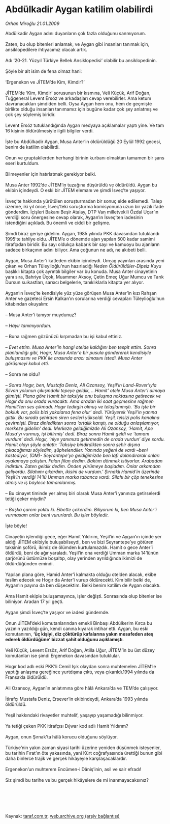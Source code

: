 # Abdülkadir Aygan katilim olabilirdi

*Orhan Miroğlu 21.01.2009*

<div class="taraf_structure_2col_1zq">
<div class="margen_n">



 <p>Abdülkadir Aygan adını duyanların çok fazla olduğunu sanmıyorum. <br/><br/>Zaten, bu olup bitenleri anlamak, ve Aygan gibi insanları tanımak için, ansiklopedilere ihtiyacımız olacak artık. <br/><br/>Adı ‘20-21. Yüzyıl Türkiye Bellek Ansiklopedisi’ olabilir bu ansiklopedinin. <br/><br/>Şöyle bir alt isim de fena olmaz hani: <br/><br/>‘Ergenekon ve JİTEM’de Kim, Kimdir?’ <br/><br/>JİTEM’de ‘Kim, Kimdir’ sorusunun bir kısmına, Veli Küçük, Arif Doğan, Tuğgeneral Levent Ersöz ve arkadaşları cevap verebilirler. Ama ketum davranacakları şimdiden belli. Oysa Aygan hem onu, hem de geçmişte birlikte olduğu insanları tanımamız için bugüne kadar çok şey anlatmış ve çok şey söylemiş biridir. <br/><br/>Levent Ersöz tutuklandığında Aygan medyaya açıklamalar yaptı yine. Ve tam 16 kişinin öldürülmesiyle ilgili bilgiler verdi. <br/><br/>İşte bu Abdülkadir Aygan, Musa Anter’in öldürüldüğü 20 Eylül 1992 gecesi, benim de katilim olabilirdi. <br/><br/>Onun ve gruptakilerden herhangi birinin kurbanı olmaktan tamamen bir şans eseri kurtuldum. <br/><br/>Bilmeyenler için hatırlatmak gerekiyor belki. <br/><br/>Musa Anter 1992’de JİTEM’in tuzağına düşürüldü ve öldürüldü. Aygan bu ekibin içindeydi. O eski bir JİTEM elemanı ve şimdi İsveç’te yaşıyor. <br/><br/>İsveç’te hakkında yürütülen soruşturmadan bir sonuç elde edilemedi. Talep üzerine, iki yıl önce, İsveç’teki soruşturma komisyonuna uzun bir yazılı ifade gönderdim. İçişleri Bakanı Beşir Atalay, DTP Van milletvekili Özdal Uçar’ın verdiği soru önergesine cevap olarak, Aygan’ın İsveç’ten iadesinin istendiğini açıkladı. Bu önemli ve ciddi bir gelişme. <br/><br/>Şimdi biraz geriye gidelim. Aygan, 1985 yılında PKK davasından tutuklandı 1995’te tahliye oldu. JİTEM’e o dönemde ajan yapılan 500 kadar samimi itirafçıdan biridir. Bu sayı oldukça kabarık bir sayı ve kamuoyu bu ajanların sadece birkaçının adını biliyor. Ama çoğunun ne adı, ne akıbeti belli. <br/><br/>Aygan, Musa Anter’i katleden ekibin içindeydi. Um:ag yayınları arasında yeni çıkan ve Orhan Tüleylioğlu’nun hazırladığı <i>Neden Öldürüldüler-Dipsiz Kuyu</i> başlıklı kitapta çok ayrıntılı bilgiler var bu konuda. Musa Anter cinayetinin yanı sıra, Bahriye Üçok, Muammer Aksoy, Çetin Emeç Uğur Mumcu ve Tarık Dursun suikastları, sarsıcı belgelerle, tanıklıklarla kitapta yer alıyor. <br/><br/>Aygan’ın İsveç’te kendisiyle yüz yüze görüşen Musa Anter’in kızı Rahşan Anter ve gazeteci Ersin Kalkan’ın sorularına verdiği cevapları Tüleylioğlu’nun kitabından okuyalım: <br/><br/>– Musa Anter’i tanıyor muydunuz?<i> <br/><br/>–</i> <i>Hayır tanımıyordum.</i> <br/><br/>– Buna rağmen gözünüzü kırpmadan bu işi kabul ettiniz.<i> <br/><br/>–</i> <i>Evet ettim. Musa Anter’in hangi otelde kaldığını ben tespit ettim. Sonra planlandığı gibi, Hogır, Musa Anter’e bir pusula göndererek kendisiyle buluşmasını ve PKK ile arasında aracı olmasını istedi. Musa Anter görüşmeyi kabul etti.</i> <br/><br/>– Sonra ne oldu?<i> <br/><br/>–</i> <i>Sonra Hogır, ben, Mustafa Deniz, Ali Ozansoy, Yeşil’in Land-Rover’ıyla Silvan yolunun çıkışındaki tepeye geldik, ...Hamit’ otele Musa Anter’i almaya gitmişti. Plana göre Hamit bir taksiyle onu buluşma noktasına getirecek ve Hogır da onu orada vuracaktı. Ama aradan iki saat geçmesine rağmen Hamit’ten ses çıkmadı. Hogır tedirgin olmuş ve telaşlanmıştı. ‘Bu işte bir bokluk var, polis bizi yakalarsa fena olur’ dedi. Yürüyerek Yeşil’in yanına gittik. Bu sırada şehirden siren sesleri yükseldi. Yeşil, telsizi polis kanalına çevirmişti. Biraz dinledikten sonra ‘ortalık karıştı, ne olduğu anlaşılamıyor, merkeze gidelim’ dedi. Merkeze geldiğimizde Ali Ozansoy, ‘Hamit, Ape Musa’yı vurmuş, işi bitirmiş’ dedi. Biraz sonra Hamit geldi ve ‘tamam vurdum’ dedi. Hogır, ‘niye yanımıza getirmedin de orada vurdun’ diye sordu. Hamit olayı şöyle anlattı: ‘Taksiye bindirdikten sonra şehir dışına çıkacağımızı söyledim, şüphelendiler. Yanında yeğeni de vardı –beni kastediyor, (OM)- Seyrantepe’ye geldiğimizde ben lafı dolandırarak onları oyalamaya çalıştım. Falan filan dedim. Baktım dönmek istiyorlar. Arabadan indirdim. Zaten geldik dedim. Önden yürümeye başladım. Onlar arkamdan geliyordu. Silahımı çıkardım, ikisini de vurdum.’ Şırnaklı Hamid’in üzerinde Yeşil’in verdiği 14’lü Umman marka tabanca vardı. Silahı bir çöp tenekesine atmış ve iş böylece tamamlanmış.</i> <br/><br/>– Bu cinayet timinde yer almış biri olarak Musa Anter’i yanınıza getirselerdi tetiği çeker miydin?<i> <br/><br/>– Başka çarem yoktu ki. Elbette çekerdim. Biliyorum ki, ben Musa Anter’i vurmasam onlar beni vururlardı. Bu işler böyledir.</i> <br/><br/>İşte böyle! <br/><br/>Cinayetin işlendiği gece, eğer Hamit Yıldırım, Yeşil’in ve Aygan’ın içinde yer aldığı JİTEM ekibiyle buluşabilseydi, ben ve bizi Seyrantepe’ye götüren taksinin şoförü, ikimiz de ölümden kurtulamazdık. Hamit o gece Anter’i öldürdü, beni de ağır yaraladı. Yeşil’in ona verdiği Umman marka 14’lünün şarjörünü üstümüze boşaltıp, olay yerinden ayrıldığında ikimizi de öldürdüğünden emindi. <br/><br/>Yapılan plana göre, Hamid Anter’i kalmakta olduğu otelden alacak, ekibe teslim edecek ve Hogır da Anter’i vurup öldürecekti. Kim bilir belki de, Aygan’ın payına da ben düşecektim. Belki benim katilim de Aygan olacaktı. <br/><br/>Ama Hamit ekiple buluşamayınca, işler değişti. Sonrasında olup bitenler ise biliniyor. Aradan 17 yıl geçti. <br/><br/>Aygan şimdi İsveç’te yaşıyor ve iadesi gündemde. <br/><br/>Onun JİTEM’deki komutanlarından emekli Binbaşı Abdülkerim Kırca bu yazının yazıldığı gün, kendi canına kıyarak intihar etti. Aygan, bu eski komutanının, <b>‘üç kişiyi, diz çöktürüp kafalarına yakın mesafeden ateş ederek öldürdüğüne’ bizzat şahit olduğunu açıklamıştı</b>. <br/><br/>Veli Küçük, Levent Ersöz, Arif Doğan, Atilla Uğur, JİTEM’in bu üst düzey komutanları ise şimdi Ergenekon davasından tutuklular. <br/><br/>Hogır kod adlı eski PKK’li Cemil Işık olaydan sonra muhtemelen JİTEM’le yaptığı anlaşma gereğince yurtdışına çıktı, veya çıkarıldı.1994 yılında da Fransa’da öldürüldü. <br/><br/>Ali Ozansoy, Aygan’ın anlatımına göre hâlâ Ankara’da ve TEM’de çalışıyor. <br/><br/>İtirafçı Mustafa Deniz, Ersever’in ekibindeydi, Ankara’da 1993 yılında öldürüldü. <br/><br/>Yeşil hakkındaki rivayetler muhtelif, yaşayıp yaşamadığı bilinmiyor. <br/><br/>Ya tetiği çeken PKK itirafçısı Dıjwar kod adlı Hamit Yıldırım? <br/><br/>Aygan, onun Şırnak’ta hâlâ korucu olduğunu söylüyor. <br/><br/>Türkiye’nin yakın zaman siyasi tarihi üzerine yeniden düşünmek isteyenler, bu tarihin Fırat’ın öte yakasında, yani Kürt coğrafyasında ürettiği bunun gibi daha binlerce trajik ve gerçek hikâyeyle karşılaşacaklardır. <br/><br/>Ergenekon’un muhterem Encümen-i Dâniş’inin, asil ve sair efradı! <br/><br/>Siz şimdi bu tarihe ve bu gerçek hikâyelere de mi inanmayacaksınız?</p>
<br/>
<br/>
<br/>



<br/>


<div id="taraf_not">
</div>

</div>


</div>

Kaynak: [taraf.com.tr](http://www.taraf.com.tr:80/makale/3648.htm), [web.archive.org (arşiv bağlantısı)](http://web.archive.org/web/20100201173559/http://www.taraf.com.tr:80/makale/3648.htm)
